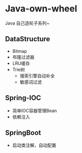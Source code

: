 # Java-own-wheel
Java 自己造轮子系列~

## DataStructure
- Bitmap
- 布隆过滤器
- LRU缓存
- Trie树
  - 搜索引擎自动补全
  - 敏感词过滤

## Spring-IOC
- 简单IOC容器管理Bean
- 依赖注入

## SpringBoot
- 启动类注解，自动配置
